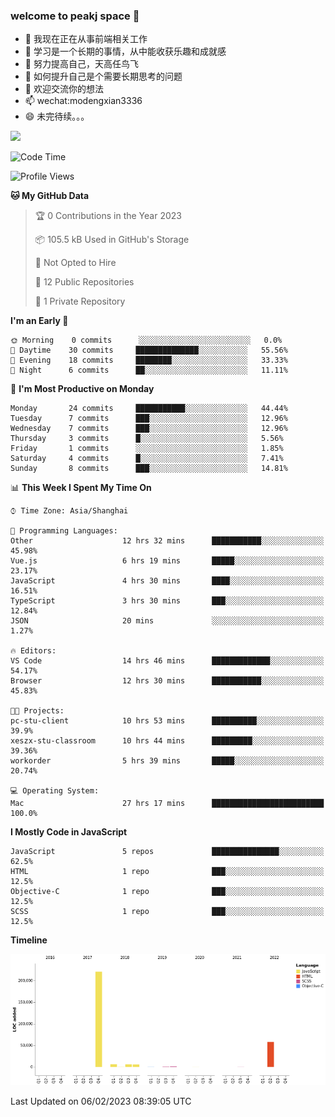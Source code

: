 ### welcome to peakj space 👋



- 🔭 我现在正在从事前端相关工作
- 🌱 学习是一个长期的事情，从中能收获乐趣和成就感
- 👯 努力提高自己，天高任鸟飞
- 🤔 如何提升自己是个需要长期思考的问题
- 💬 欢迎交流你的想法
- 📫 wechat:modengxian3336
- 😄 未完待续。。。

![](https://s2.ax1x.com/2019/06/28/ZKxc4J.jpg)

<!--START_SECTION:waka-->
![Code Time](http://img.shields.io/badge/Code%20Time-2%2C192%20hrs%2022%20mins-blue)

![Profile Views](http://img.shields.io/badge/Profile%20Views-0-blue)

**🐱 My GitHub Data** 

> 🏆 0 Contributions in the Year 2023
 > 
> 📦 105.5 kB Used in GitHub's Storage 
 > 
> 🚫 Not Opted to Hire
 > 
> 📜 12 Public Repositories 
 > 
> 🔑 1 Private Repository 
 > 
**I'm an Early 🐤** 

```text
🌞 Morning    0 commits      ░░░░░░░░░░░░░░░░░░░░░░░░░   0.0% 
🌆 Daytime    30 commits     ██████████████░░░░░░░░░░░   55.56% 
🌃 Evening    18 commits     ████████░░░░░░░░░░░░░░░░░   33.33% 
🌙 Night      6 commits      ██░░░░░░░░░░░░░░░░░░░░░░░   11.11%

```
📅 **I'm Most Productive on Monday** 

```text
Monday       24 commits     ███████████░░░░░░░░░░░░░░   44.44% 
Tuesday      7 commits      ███░░░░░░░░░░░░░░░░░░░░░░   12.96% 
Wednesday    7 commits      ███░░░░░░░░░░░░░░░░░░░░░░   12.96% 
Thursday     3 commits      █░░░░░░░░░░░░░░░░░░░░░░░░   5.56% 
Friday       1 commits      ░░░░░░░░░░░░░░░░░░░░░░░░░   1.85% 
Saturday     4 commits      █░░░░░░░░░░░░░░░░░░░░░░░░   7.41% 
Sunday       8 commits      ███░░░░░░░░░░░░░░░░░░░░░░   14.81%

```


📊 **This Week I Spent My Time On** 

```text
⌚︎ Time Zone: Asia/Shanghai

💬 Programming Languages: 
Other                    12 hrs 32 mins      ███████████░░░░░░░░░░░░░░   45.98% 
Vue.js                   6 hrs 19 mins       █████░░░░░░░░░░░░░░░░░░░░   23.17% 
JavaScript               4 hrs 30 mins       ████░░░░░░░░░░░░░░░░░░░░░   16.51% 
TypeScript               3 hrs 30 mins       ███░░░░░░░░░░░░░░░░░░░░░░   12.84% 
JSON                     20 mins             ░░░░░░░░░░░░░░░░░░░░░░░░░   1.27%

🔥 Editors: 
VS Code                  14 hrs 46 mins      █████████████░░░░░░░░░░░░   54.17% 
Browser                  12 hrs 30 mins      ███████████░░░░░░░░░░░░░░   45.83%

🐱‍💻 Projects: 
pc-stu-client            10 hrs 53 mins      ██████████░░░░░░░░░░░░░░░   39.9% 
xeszx-stu-classroom      10 hrs 44 mins      █████████░░░░░░░░░░░░░░░░   39.36% 
workorder                5 hrs 39 mins       █████░░░░░░░░░░░░░░░░░░░░   20.74%

💻 Operating System: 
Mac                      27 hrs 17 mins      █████████████████████████   100.0%

```

**I Mostly Code in JavaScript** 

```text
JavaScript               5 repos             ███████████████░░░░░░░░░░   62.5% 
HTML                     1 repo              ███░░░░░░░░░░░░░░░░░░░░░░   12.5% 
Objective-C              1 repo              ███░░░░░░░░░░░░░░░░░░░░░░   12.5% 
SCSS                     1 repo              ███░░░░░░░░░░░░░░░░░░░░░░   12.5%

```


**Timeline**

![Chart not found](https://raw.githubusercontent.com/PeakJ/PeakJ/master/charts/bar_graph.png) 


 Last Updated on 06/02/2023 08:39:05 UTC
<!--END_SECTION:waka-->
